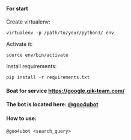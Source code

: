 #### For start
Create virtualenv:

`virtualenv -p /path/to/your/python3/ env`

Activate it:

`source env/bin/activate`

Install requirements:

`pip install -r requirements.txt`


#### Boat for service https://google.gik-team.com/

#### The bot is located here: [@goo4ubot](https://t.me/goo4ubot)

#### How to use:

`@goo4ubot <search_query>`
